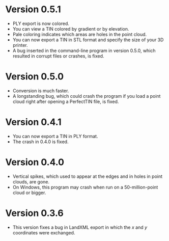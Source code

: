 # Version 0.5.1
- PLY export is now colored.
- You can view a TIN colored by gradient or by elevation.
- Pale coloring indicates which areas are holes in the point cloud.
- You can now export a TIN in STL format and specify the size of your 3D printer.
- A bug inserted in the command-line program in version 0.5.0, which resulted in corrupt files or crashes, is fixed.

# Version 0.5.0
- Conversion is much faster.
- A longstanding bug, which could crash the program if you load a point cloud right after opening a PerfectTIN file, is fixed.

# Version 0.4.1
- You can now export a TIN in PLY format.
- The crash in 0.4.0 is fixed.

# Version 0.4.0
- Vertical spikes, which used to appear at the edges and in holes in point clouds, are gone.
- On Windows, this program may crash when run on a 50-million-point cloud or bigger.

# Version 0.3.6
- This version fixes a bug in LandXML export in which the *x* and *y* coordinates were exchanged.
